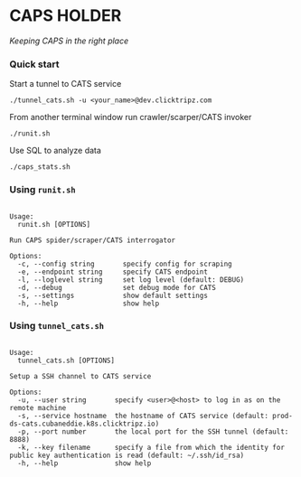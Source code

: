 # CAPS HOLDER
*Keeping CAPS in the right place*

### Quick start
Start a tunnel to CATS service
```shell script
./tunnel_cats.sh -u <your_name>@dev.clicktripz.com
```
From another terminal window run crawler/scarper/CATS invoker
```shell script
./runit.sh
```
Use SQL to analyze data
```
./caps_stats.sh 
```
### Using `runit.sh`
```shell script

Usage:
  runit.sh [OPTIONS]

Run CAPS spider/scraper/CATS interrogator

Options:
  -c, --config string       specify config for scraping
  -e, --endpoint string     specify CATS endpoint
  -l, --loglevel string     set log level (default: DEBUG)
  -d, --debug               set debug mode for CATS
  -s, --settings            show default settings
  -h, --help                show help
```

### Using `tunnel_cats.sh`
```shell script

Usage:
  tunnel_cats.sh [OPTIONS]

Setup a SSH channel to CATS service

Options:
  -u, --user string       specify <user>@<host> to log in as on the remote machine
  -s, --service hostname  the hostname of CATS service (default: prod-ds-cats.cubaneddie.k8s.clicktripz.io)
  -p, --port number       the local port for the SSH tunnel (default: 8888)
  -k, --key filename      specify a file from which the identity for public key authentication is read (default: ~/.ssh/id_rsa)
  -h, --help              show help
```